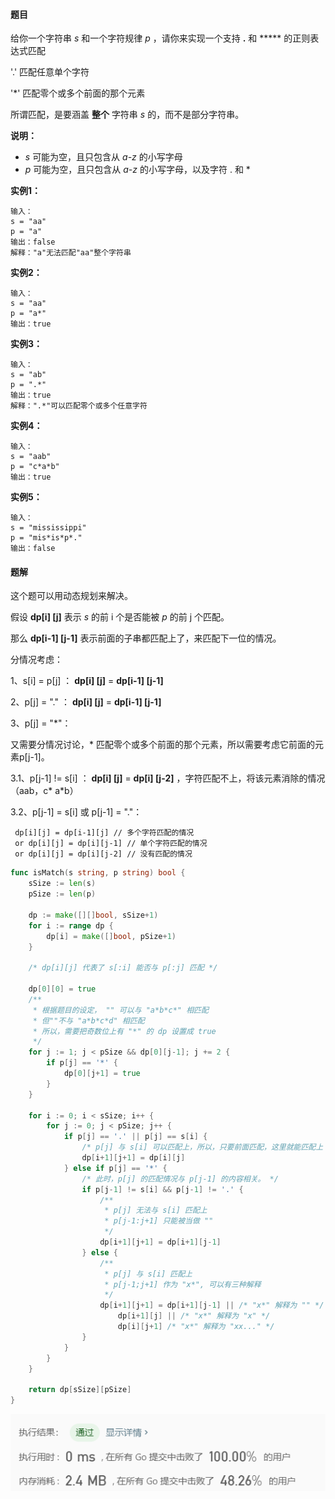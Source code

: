#### 题目

给你一个字符串 *s* 和一个字符规律 *p* ，请你来实现一个支持 **.** 和 ***** 的正则表达式匹配



'.' 匹配任意单个字符

'*' 匹配零个或多个前面的那个元素  

所谓匹配，是要涵盖 **整个** 字符串 *s* 的，而不是部分字符串。

**说明：**

* *s* 可能为空，且只包含从 *a-z* 的小写字母
* *p* 可能为空，且只包含从 *a-z* 的小写字母，以及字符 . 和  *

**实例1：**

```
输入：
s = "aa"
p = "a"
输出：false
解释："a"无法匹配"aa"整个字符串
```

**实例2：**

```
输入：
s = "aa"
p = "a*"
输出：true
```

**实例3：**

````
输入：
s = "ab"
p = ".*"
输出：true
解释：".*"可以匹配零个或多个任意字符

````

**实例4：**

````
输入：
s = "aab"
p = "c*a*b"
输出：true
````

**实例5：**

```
输入：
s = "mississippi"
p = "mis*is*p*."
输出：false
```



#### 题解

这个题可以用动态规划来解决。

假设 **dp[i] [j]** 表示 *s* 的前 i 个是否能被 *p* 的前 j 个匹配。

那么 **dp[i-1] [j-1]** 表示前面的子串都匹配上了，来匹配下一位的情况。

分情况考虑：

1、s[i] = p[j] ： **dp[i] [j]**  =  **dp[i-1] [j-1]** 

2、p[j] = "." ： **dp[i] [j]**  =  **dp[i-1] [j-1]** 

3、p[j] = "*"：

又需要分情况讨论，* 匹配零个或多个前面的那个元素，所以需要考虑它前面的元素p[j-1]。

3.1、p[j-1] != s[i] ： **dp[i] [j]**  =  **dp[i] [j-2]** ，字符匹配不上，将该元素消除的情况（aab，c* a*b）

3.2、p[j-1] = s[i] 或 p[j-1] = "."：

     dp[i][j] = dp[i-1][j] // 多个字符匹配的情况	
     or dp[i][j] = dp[i][j-1] // 单个字符匹配的情况
     or dp[i][j] = dp[i][j-2] // 没有匹配的情况


```go
func isMatch(s string, p string) bool {
	sSize := len(s)
	pSize := len(p)

	dp := make([][]bool, sSize+1)
	for i := range dp {
		dp[i] = make([]bool, pSize+1)
	}

	/* dp[i][j] 代表了 s[:i] 能否与 p[:j] 匹配 */

	dp[0][0] = true
	/**
	 * 根据题目的设定， "" 可以与 "a*b*c*" 相匹配
	 * 但""不与 "a*b*c*d" 相匹配
	 * 所以，需要把奇数位上有 "*" 的 dp 设置成 true
	 */
	for j := 1; j < pSize && dp[0][j-1]; j += 2 {
		if p[j] == '*' {
			dp[0][j+1] = true
		}
	}

	for i := 0; i < sSize; i++ {
		for j := 0; j < pSize; j++ {
			if p[j] == '.' || p[j] == s[i] {
				/* p[j] 与 s[i] 可以匹配上，所以，只要前面匹配，这里就能匹配上 */
				dp[i+1][j+1] = dp[i][j]
			} else if p[j] == '*' {
				/* 此时，p[j] 的匹配情况与 p[j-1] 的内容相关。 */
				if p[j-1] != s[i] && p[j-1] != '.' {
					/**
					 * p[j] 无法与 s[i] 匹配上
					 * p[j-1:j+1] 只能被当做 ""
					 */
					dp[i+1][j+1] = dp[i+1][j-1]
				} else {
					/**
					 * p[j] 与 s[i] 匹配上
					 * p[j-1;j+1] 作为 "x*", 可以有三种解释
					 */
					dp[i+1][j+1] = dp[i+1][j-1] || /* "x*" 解释为 "" */
						dp[i+1][j] || /* "x*" 解释为 "x" */
						dp[i][j+1] /* "x*" 解释为 "xx..." */
				}
			}
		}
	}

	return dp[sSize][pSize]
}
```

![](https://raw.githubusercontent.com/betterfor/cloudImage/master/images/2020-02-04/001001.png)